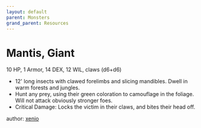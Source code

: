 ```yaml
---
layout: default
parent: Monsters
grand_parent: Resources
---
```

# Mantis, Giant
10 HP, 1 Armor, 14 DEX, 12 WIL, claws (d6+d6)
- 12' long insects with clawed forelimbs and slicing mandibles. Dwell in warm forests and jungles.
- Hunt any prey, using their green coloration to camouflage in the foliage. Will not attack obviously stronger foes.
- Critical Damage: Locks the victim in their claws, and bites their head off.

author: [xenio](https://xenioinabottle.blogspot.com)
